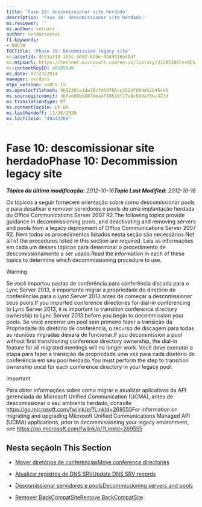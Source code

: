 ```yaml
---
title: 'Fase 10: descomissionar site herdado'
description: 'Fase 10: descomissionar site herdado.'
ms.reviewer: ''
ms.author: serdars
author: serdarsoysal
f1.keywords:
- NOCSH
TOCTitle: 'Phase 10: Decommission legacy site'
ms:assetid: d591a310-3b5c-4092-b19e-0349616e40df
ms:mtpsurl: https://technet.microsoft.com/en-us/library/JJ205300(v=OCS.15)
ms:contentKeyID: 48185540
ms.date: 07/23/2014
manager: serdars
mtps_version: v=OCS.15
ms.openlocfilehash: 9692301a1da38cfd69780ce2524f00dd428454e5
ms.sourcegitcommit: 36fee89bb887bea4f18b19f17a8c69daf5bc423d
ms.translationtype: MT
ms.contentlocale: pt-BR
ms.lasthandoff: 11/26/2020
ms.locfileid: "49443269"
---
```

# <a name="phase-10-decommission-legacy-site"></a><span data-ttu-id="16709-103">Fase 10: descomissionar site herdado</span><span class="sxs-lookup"><span data-stu-id="16709-103">Phase 10: Decommission legacy site</span></span>

<div data-xmlns="http://www.w3.org/1999/xhtml">

<div class="topic" data-xmlns="http://www.w3.org/1999/xhtml" data-msxsl="urn:schemas-microsoft-com:xslt" data-cs="https://msdn.microsoft.com/">

<div data-asp="https://msdn2.microsoft.com/asp">



</div>

<div id="mainSection">

<div id="mainBody"><span data-ttu-id="16709-104">

<span> </span></span><span class="sxs-lookup"><span data-stu-id="16709-104">

<span> </span></span></span>

<span data-ttu-id="16709-105">_**Tópico da última modificação:** 2012-10-16_</span><span class="sxs-lookup"><span data-stu-id="16709-105">_**Topic Last Modified:** 2012-10-16_</span></span>

<span data-ttu-id="16709-106">Os tópicos a seguir fornecem orientação sobre como descomissionar pools e para desativar e remover servidores e pools de uma implantação herdada do Office Communications Server 2007 R2.</span><span class="sxs-lookup"><span data-stu-id="16709-106">The following topics provide guidance in decommissioning pools, and deactivating and removing servers and pools from a legacy deployment of Office Communications Server 2007 R2.</span></span> <span data-ttu-id="16709-107">Nem todos os procedimentos listados nesta seção são necessários.</span><span class="sxs-lookup"><span data-stu-id="16709-107">Not all of the procedures listed in this section are required.</span></span> <span data-ttu-id="16709-108">Leia as informações em cada um desses tópicos para determinar o procedimento de descomissionamento a ser usado.</span><span class="sxs-lookup"><span data-stu-id="16709-108">Read the information in each of these topics to determine which decommissioning procedure to use.</span></span>

<div>


> [!WARNING]  
> <span data-ttu-id="16709-109">Se você importou pastas de conferência para conferência discada para o Lync Server 2013, é importante migrar a propriedade do diretório de conferências para o Lync Server 2013 antes de começar a descomissionar seus pools.</span><span class="sxs-lookup"><span data-stu-id="16709-109">If you imported conference directories for dial-in conferencing to Lync Server 2013, it is important to transition conference directory ownership to Lync Server 2013 before you begin to decommission your pools.</span></span> <span data-ttu-id="16709-110">Se você encerrar um pool sem primeiro fazer a transição da Propriedade do diretório de conferência, o recurso de discagem para todas as reuniões migradas deixará de funcionar.</span><span class="sxs-lookup"><span data-stu-id="16709-110">If you decommission a pool without first transitioning conference directory ownership, the dial-in feature for all migrated meetings will no longer work.</span></span> <span data-ttu-id="16709-111">Você deve executar a etapa para fazer a transição da propriedade uma vez para cada diretório de conferência em seu pool herdado.</span><span class="sxs-lookup"><span data-stu-id="16709-111">You must perform the step to transition ownership once for each conference directory in your legacy pool.</span></span>



</div>

<div>


> [!IMPORTANT]  
> <span data-ttu-id="16709-112">Para obter informações sobre como migrar e atualizar aplicativos da API gerenciada do Microsoft Unified Communication (UCMA), antes de descomissionar o seu ambiente herdado, consulte <A href="https://go.microsoft.com/fwlink/p/?linkid=269555">https://go.microsoft.com/fwlink/p/?LinkId=269555</A></span><span class="sxs-lookup"><span data-stu-id="16709-112">For information on migrating and upgrading Microsoft Unified Communications Managed API (UCMA) applications, prior to decommissioning your legacy environment, see <A href="https://go.microsoft.com/fwlink/p/?linkid=269555">https://go.microsoft.com/fwlink/p/?LinkId=269555</A></span></span>



</div>

<div>

## <a name="in-this-section"></a><span data-ttu-id="16709-113">Nesta seção</span><span class="sxs-lookup"><span data-stu-id="16709-113">In This Section</span></span>

  - [<span data-ttu-id="16709-114">Mover diretórios de conferências</span><span class="sxs-lookup"><span data-stu-id="16709-114">Move conference directories</span></span>](move-conference-directories.md)

  - [<span data-ttu-id="16709-115">Atualizar registros de DNS SRV</span><span class="sxs-lookup"><span data-stu-id="16709-115">Update DNS SRV records</span></span>](update-dns-srv-records.md)

  - [<span data-ttu-id="16709-116">Descomissionar servidores e pools</span><span class="sxs-lookup"><span data-stu-id="16709-116">Decommissioning servers and pools</span></span>](decommissioning-servers-and-pools.md)

  - [<span data-ttu-id="16709-117">Remover BackCompatSite</span><span class="sxs-lookup"><span data-stu-id="16709-117">Remove BackCompatSite</span></span>](remove-backcompatsite.md)

<span data-ttu-id="16709-118"></div>

</div>

<span> </span>

</div>

</div>

</span><span class="sxs-lookup"><span data-stu-id="16709-118"></div>

</div>

<span> </span>

</div>

</div>

</span></span></div>

